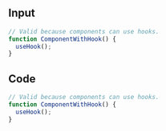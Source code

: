
## Input

```javascript
// Valid because components can use hooks.
function ComponentWithHook() {
  useHook();
}

```

## Code

```javascript
// Valid because components can use hooks.
function ComponentWithHook() {
  useHook();
}

```
      